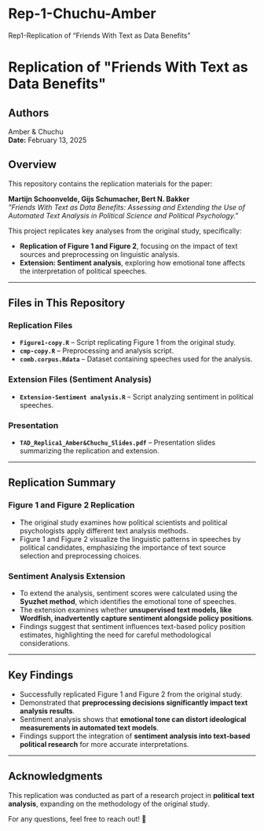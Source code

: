 # Rep-1-Chuchu-Amber
Rep1-Replication of “Friends With Text as Data Benefits”
# Replication of "Friends With Text as Data Benefits"

## Authors
Amber & Chuchu  
**Date:** February 13, 2025  

## Overview
This repository contains the replication materials for the paper:  

**Martijn Schoonvelde, Gijs Schumacher, Bert N. Bakker**  
*"Friends With Text as Data Benefits: Assessing and Extending the Use of Automated Text Analysis in Political Science and Political Psychology."*  

This project replicates key analyses from the original study, specifically:  
- **Replication of Figure 1 and Figure 2**, focusing on the impact of text sources and preprocessing on linguistic analysis.  
- **Extension: Sentiment analysis**, exploring how emotional tone affects the interpretation of political speeches.

---

## Files in This Repository
### **Replication Files**
- **`Figure1-copy.R`** – Script replicating Figure 1 from the original study.  
- **`cmp-copy.R`** – Preprocessing and analysis script.  
- **`comb.corpus.Rdata`** – Dataset containing speeches used for the analysis.  

### **Extension Files (Sentiment Analysis)**
- **`Extension-Sentiment analysis.R`** – Script analyzing sentiment in political speeches.  

### **Presentation**
- **`TAD_Replica1_Amber&Chuchu_Slides.pdf`** – Presentation slides summarizing the replication and extension.  

---

## Replication Summary
### **Figure 1 and Figure 2 Replication**
- The original study examines how political scientists and political psychologists apply different text analysis methods.  
- Figure 1 and Figure 2 visualize the linguistic patterns in speeches by political candidates, emphasizing the importance of text source selection and preprocessing choices.

### **Sentiment Analysis Extension**
- To extend the analysis, sentiment scores were calculated using the **Syuzhet method**, which identifies the emotional tone of speeches.  
- The extension examines whether **unsupervised text models, like Wordfish, inadvertently capture sentiment alongside policy positions**.  
- Findings suggest that sentiment influences text-based policy position estimates, highlighting the need for careful methodological considerations.

---

## Key Findings
- Successfully replicated Figure 1 and Figure 2 from the original study.  
- Demonstrated that **preprocessing decisions significantly impact text analysis results**.  
- Sentiment analysis shows that **emotional tone can distort ideological measurements in automated text models**.  
- Findings support the integration of **sentiment analysis into text-based political research** for more accurate interpretations.

---

## Acknowledgments
This replication was conducted as part of a research project in **political text analysis**, expanding on the methodology of the original study.  

For any questions, feel free to reach out! 🚀
